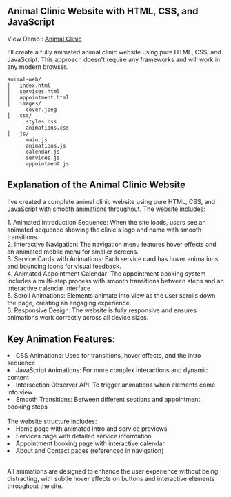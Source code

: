 <h2>Animal Clinic Website with HTML, CSS, and JavaScript</h2>
<p>View Demo : <a href="">Animal Clinic</a></p>
<p>I'll create a fully animated animal clinic website using pure HTML, CSS, and JavaScript. This approach doesn't require any frameworks and will work in any modern browser.</p>

```
animal-web/
│   index.html
│   services.html
│   appointment.html
│   images/
      cover.jpeg
│   css/
      styles.css
      animations.css
│   js/
      main.js
      animations.js
      calendar.js
      services.js
      appointment.js
```

<h2>Explanation of the Animal Clinic Website</h2>
<p>I've created a complete animal clinic website using pure HTML, CSS, and JavaScript with smooth animations throughout. The website includes:</p>
<span>1. Animated Introduction Sequence: When the site loads, users see an animated sequence showing the clinic's logo and name with smooth transitions.</span>
<br>
<span>2. Interactive Navigation: The navigation menu features hover effects and an animated mobile menu for smaller screens.</span>
<br>
<span>3. Service Cards with Animations: Each service card has hover animations and bouncing icons for visual feedback.</span>
<br>
<span>4. Animated Appointment Calendar: The appointment booking system includes a multi-step process with smooth transitions between steps and an interactive calendar interface</span>
<br>
<span>5. Scroll Animations: Elements animate into view as the user scrolls down the page, creating an engaging experience.</span>
<br>
<span>6. Responsive Design: The website is fully responsive and ensures animations work correctly across all device sizes.</span>
<h2>Key Animation Features:</h2>
<li>CSS Animations: Used for transitions, hover effects, and the intro sequence</li>
<li>JavaScript Animations: For more complex interactions and dynamic content</li>
<li>Intersection Observer API: To trigger animations when elements come into view</li>
<li>Smooth Transitions: Between different sections and appointment booking steps</li>
<br>
<span>The website structure includes:</span>
<li>Home page with animated intro and service previews</li>
<li>Services page with detailed service information</li>
<li>Appointment booking page with interactive calendar</li>
<li>About and Contact pages (referenced in navigation)</li>
<br>
<p>All animations are designed to enhance the user experience without being distracting, with subtle hover effects on buttons and interactive elements throughout the site.</p>

